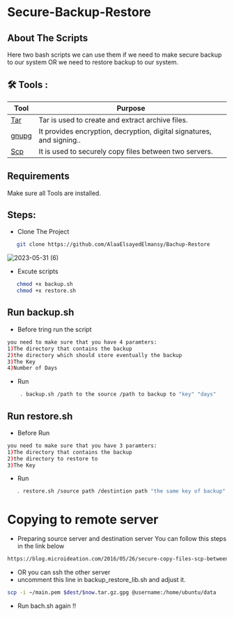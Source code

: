 # Secure-Backup-Restore


## About The Scripts
Here two bash scripts we can use them if we need to make secure backup to our system OR we need to restore backup to our system.


## 🛠 Tools :
| Tool | Purpose |
| ------ | ------ |
| [ Tar ](https://www.tutorialspoint.com/linux-tar-command) | Tar is used to create and extract archive files. |
| [gnupg ](https://www.poftut.com/install-use-gpg-encrytion-linux-order-encrypt-decrypt-files-folder/) |  It provides encryption, decryption, digital signatures, and signing.. |
| [ Scp ](https://linuxhint.com/linux_scp_command/) | It is used to securely copy files between two servers. |




## Requirements
  Make sure all Tools are installed.


## Steps:
 - Clone The Project
  ```bash
     git clone https://github.com/AlaaElsayedElmansy/Bachup-Restore
  ``` 
  ![2023-05-31 (6)](https://github.com/AlaaElsayedElmansy/Bachup-Restore/assets/112073221/21b8ddda-7848-4d02-8456-d0d77ec01a8b)
 - Excute scripts
 ```bash
    chmod +x backup.sh
    chmod +x restore.sh
``` 

## Run backup.sh
- Before tring run the script
```bash
you need to make sure that you have 4 paramters:
1)The directory that contains the backup 
2)the directory which should store eventually the backup 
3)The Key 
4)Number of Days 
```
- Run
```bash
    . backup.sh /path to the source /path to backup to "key" "days"
``` 
## Run restore.sh
- Before Run
```bash
you need to make sure that you have 3 paramters:
1)The directory that contains the backup
2)the directory to restore to
3)The Key
```
 - Run
 ```bash
    . restore.sh /source path /destintion path "the same key of backup"
 ``` 
# Copying to remote server
- Preparing source server and destination server
You can follow this steps in the link below
```bash
https://blog.microideation.com/2016/05/26/secure-copy-files-scp-between-two-ec2-instances-in-aws/
```
- OR you can ssh the other server
- uncomment this line in backup_restore_lib.sh and adjust it.
```bash
scp -i ~/main.pem $dest/$now.tar.gz.gpg @username:/home/ubuntu/data
```
- Run bach.sh again !!



